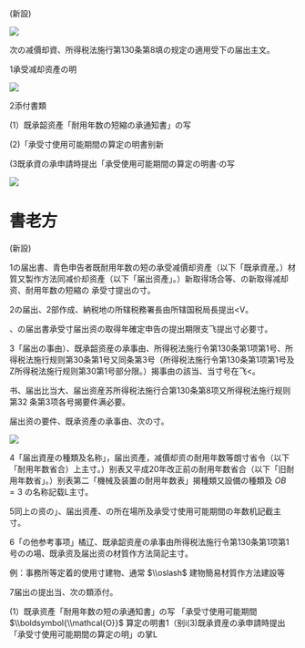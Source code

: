 (新設)

![](https://www.nta.go.jp/tmp/a9a38263-b10d-4b1b-a33b-40604aa6ad35/images/824e7f6b3b2d44b492634249b6c4fb12beecfd391a0218b00392c0e7da38f1ce.jpg)

次の减價却資、所得税法施行第130条第8填の规定の適用受下の届出主文。

1承受减却资產の明

![](https://www.nta.go.jp/tmp/a9a38263-b10d-4b1b-a33b-40604aa6ad35/images/0c0145c67ca4c66c74a7dff8073bfc402253389a337f6250b1736276a79f02a5.jpg)

2添付書類

(1）既承韶资產「耐用年数の短縮の承通知書」の写

(2)「承受寸使用可能期間の算定の明書别新

(3既承資の承申請時提出「承受使用可能期間の算定の明書·の写

![](https://www.nta.go.jp/tmp/a9a38263-b10d-4b1b-a33b-40604aa6ad35/images/4547cdbb02f0a85db08184f7b0854c36f916d62c6a0f447bcdaecc523c2b0065.jpg)

# 書老方

(新設)

1の届出書、青色申告者既耐用年数の短の承受减價却资產（以下「既承資産。）材質又製作方法同减价却资產（以下「届出资產」。）新取得场合等、の新取得减却资、耐用年数の短縮の 承受寸提出の寸。

2の届出、2部作成、納税地の所辖税務署長由所辖国税局長提出<V。

、の届出書承受寸届出资の取得年確定申告の提出期限支飞提出寸必要寸。

3「届出の事由）、既承韶资産の承事由、所得税法施行令第130条第1项第1号、所得税法施行规则第30条第1号又同条第3号（所得税法施行令第130条第1项第1号及Z所得税法施行规则第30第1号部分限。）揭事由の該当、当寸号在飞<。

书、届出比当大、届出资産苏所得税法施行合第130条第8项又所得税法施行规则第32 条第3项各号揭要件满必要。

届出资の要件、既承资產の承事由、次の寸。

![](https://www.nta.go.jp/tmp/a9a38263-b10d-4b1b-a33b-40604aa6ad35/images/3fe078939230f3f8265245a76fb3eedd5ce5f4db1c45e51e134043545381f6c7.jpg)

4「届出資産の種類及名称」，届出资產，减價却资の耐用年数等朗寸省令（以下「耐用年数省合）上主寸。）别表又平成20年改正前の耐用年数省合（以下「旧耐用年数省」。）别表第二「機械及装置の耐用年数表」揭種類又設備の種類及 $O B=3$ の名称記载L主寸。

5同上の资の」、届出资產、の所在場所及承受寸使用可能期間の年数机記截主寸。

6「の他参考事项」橘辽、既承韶资産の承事由所得税法施行令第130条第1项第1号のの場、既承资及届出资の材質作方法简記主寸。

例：事務所等定着的使用寸建物、通常 $\\oslash$ 建物簡易材質作方法建設等

7届出の提出当、次の類添付。

(1）既承资產「耐用年数の短の承通知書」の写 「承受寸使用可能期間 $\\boldsymbol{\\mathcal{O}}$ 算定の明書1（别i(3)既承資産の承申請時提出「承受寸使用可能期間の算定の明」の掌L